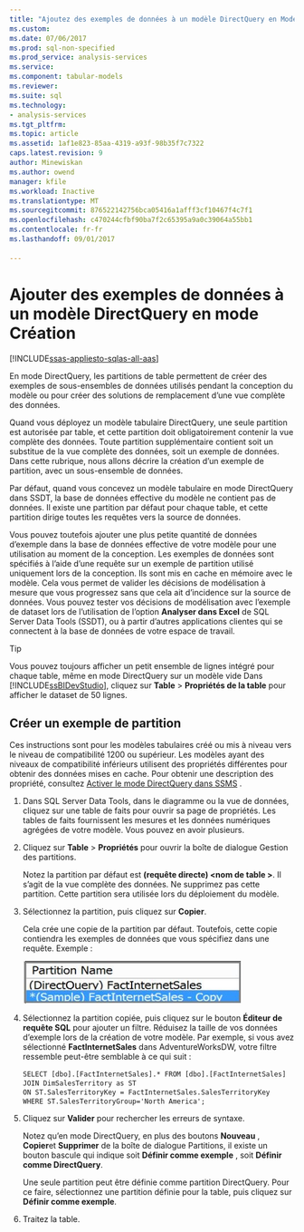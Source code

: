 ```yaml
---
title: "Ajoutez des exemples de données à un modèle DirectQuery en Mode Création | Documents Microsoft"
ms.custom: 
ms.date: 07/06/2017
ms.prod: sql-non-specified
ms.prod_service: analysis-services
ms.service: 
ms.component: tabular-models
ms.reviewer: 
ms.suite: sql
ms.technology:
- analysis-services
ms.tgt_pltfrm: 
ms.topic: article
ms.assetid: 1af1e823-85aa-4319-a93f-98b35f7c7322
caps.latest.revision: 9
author: Minewiskan
ms.author: owend
manager: kfile
ms.workload: Inactive
ms.translationtype: MT
ms.sourcegitcommit: 876522142756bca05416a1afff3cf10467f4c7f1
ms.openlocfilehash: c470244cfbf90ba7f2c65395a9a0c39064a55bb1
ms.contentlocale: fr-fr
ms.lasthandoff: 09/01/2017

---
```

# <a name="add-sample-data-to-a-directquery-model-in-design-mode"></a>Ajouter des exemples de données à un modèle DirectQuery en mode Création

[!INCLUDE[ssas-appliesto-sqlas-all-aas](../../includes/ssas-appliesto-sqlas-all-aas.md)]

 En mode DirectQuery, les partitions de table permettent de créer des exemples de sous-ensembles de données utilisés pendant la conception du modèle ou pour créer des solutions de remplacement d’une vue complète des données.
 
 Quand vous déployez un modèle tabulaire DirectQuery, une seule partition est autorisée par table, et cette partition doit obligatoirement contenir la vue complète des données. Toute partition supplémentaire contient soit un substitue de la vue complète des données, soit un exemple de données. Dans cette rubrique, nous allons décrire la création d’un exemple de partition, avec un sous-ensemble de données.
 
 Par défaut, quand vous concevez un modèle tabulaire en mode DirectQuery dans SSDT, la base de données effective du modèle ne contient pas de données. Il existe une partition par défaut pour chaque table, et cette partition dirige toutes les requêtes vers la source de données. 
  
Vous pouvez toutefois ajouter une plus petite quantité de données d’exemple dans la base de données effective de votre modèle pour une utilisation au moment de la conception. Les exemples de données sont spécifiés à l’aide d’une requête sur un exemple de partition utilisé uniquement lors de la conception. Ils sont mis en cache en mémoire avec le modèle. Cela vous permet de valider les décisions de modélisation à mesure que vous progressez sans que cela ait d’incidence sur la source de données. Vous pouvez tester vos décisions de modélisation avec l’exemple de dataset lors de l’utilisation de l’option **Analyser dans Excel** de SQL Server Data Tools (SSDT), ou à partir d’autres applications clientes qui se connectent à la base de données de votre espace de travail.  
  
> [!TIP]  
>  Vous pouvez toujours afficher un petit ensemble de lignes intégré pour chaque table, même en mode DirectQuery sur un modèle vide Dans [!INCLUDE[ssBIDevStudio](../../includes/ssbidevstudio-md.md)], cliquez sur **Table** > **Propriétés de la table** pour afficher le dataset de 50 lignes.  
  
## <a name="create-a-sample-partition"></a>Créer un exemple de partition
 Ces instructions sont pour les modèles tabulaires créé ou mis à niveau vers le niveau de compatibilité 1200 ou supérieur. Les modèles ayant des niveaux de compatibilité inférieurs utilisent des propriétés différentes pour obtenir des données mises en cache. Pour obtenir une description des propriété, consultez [Activer le mode DirectQuery dans SSMS](../../analysis-services/tabular-models/enable-directquery-mode-in-ssms.md) .  
  
1.  Dans SQL Server Data Tools, dans le diagramme ou la vue de données, cliquez sur une table de faits pour ouvrir sa page de propriétés. Les tables de faits fournissent les mesures et les données numériques agrégées de votre modèle. Vous pouvez en avoir plusieurs.  
  
2.  Cliquez sur **Table** > **Propriétés** pour ouvrir la boîte de dialogue Gestion des partitions.  
  
    Notez la partition par défaut est **(requête directe) \<nom de table >**. Il s’agit de la vue complète des données. Ne supprimez pas cette partition. Cette partition sera utilisée lors du déploiement du modèle.  
  
4.  Sélectionnez la partition, puis cliquez sur **Copier**.  

    Cela crée une copie de la partition par défaut. Toutefois, cette copie contiendra les exemples de données que vous spécifiez dans une requête. Exemple :
  
     ![ssas_tabularproject_copypartition](../../analysis-services/tabular-models/media/ssas-tabularproject-copypartition.jpg "ssas_tabularproject_copypartition")  
  
5.  Sélectionnez la partition copiée, puis cliquez sur le bouton **Éditeur de requête SQL** pour ajouter un filtre. Réduisez la taille de vos données d’exemple lors de la création de votre modèle. Par exemple, si vous avez sélectionné **FactInternetSales** dans AdventureWorksDW, votre filtre ressemble peut-être semblable à ce qui suit :  
  
    ```  
    SELECT [dbo].[FactInternetSales].* FROM [dbo].[FactInternetSales]  
    JOIN DimSalesTerritory as ST  
    ON ST.SalesTerritoryKey = FactInternetSales.SalesTerritoryKey  
    WHERE ST.SalesTerritoryGroup='North America';  
    ```  
  
6.  Cliquez sur **Valider** pour rechercher les erreurs de syntaxe.  
  
     Notez qu’en mode DirectQuery, en plus des boutons **Nouveau** , **Copier**et **Supprimer** de la boîte de dialogue Partitions, il existe un bouton bascule qui indique soit **Définir comme exemple** , soit **Définir comme DirectQuery**.  
  
     Une seule partition peut être définie comme partition DirectQuery. Pour ce faire, sélectionnez une partition définie pour la table, puis cliquez sur **Définir comme exemple**.  
  
7.  Traitez la table.  
  


  
  

